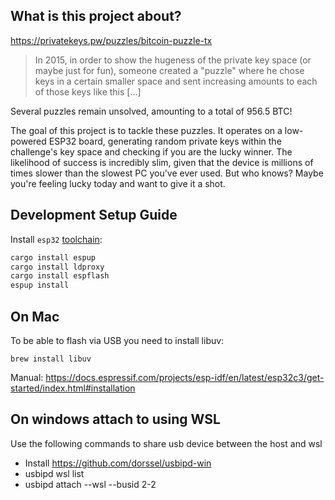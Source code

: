 ## What is this project about?

https://privatekeys.pw/puzzles/bitcoin-puzzle-tx

> In 2015, in order to show the hugeness of the private key space (or maybe just for fun), someone created a "puzzle"
> where he chose keys in a certain smaller space and sent increasing amounts to each of those keys like this [...]

Several puzzles remain unsolved, amounting to a total of 956.5 BTC!

The goal of this project is to tackle these puzzles. It operates on a low-powered ESP32 board,
generating random private keys within the challenge's key space and checking if you are the lucky winner. The likelihood
of success is incredibly slim, given that the device is millions of times slower than the slowest PC you've ever used.
But who knows? Maybe you're feeling lucky today and want to give it a shot.

## Development Setup Guide

Install `esp32` [toolchain](https://github.com/esp-rs/rust-build):

```bash
cargo install espup
cargo install ldproxy
cargo install espflash
espup install
```

## On Mac

To be able to flash via USB you need to install libuv:

```
brew install libuv
```

Manual: https://docs.espressif.com/projects/esp-idf/en/latest/esp32c3/get-started/index.html#installation

## On windows attach to using WSL

Use the following commands to share usb device between the host and wsl

- Install https://github.com/dorssel/usbipd-win
- usbipd wsl list
- usbipd attach --wsl --busid 2-2

